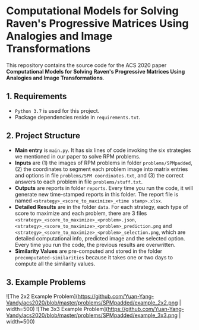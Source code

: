 # Computational Models for Solving Raven's Progressive Matrices Using Analogies and Image Transformations

This repository contains the source code for the ACS 2020 paper **Computational Models for Solving Raven's Progressive Matrices Using Analogies and Image Transformations**.

## 1. Requirements
* `Python 3.7` is used for this project.
* Package dependencies reside in `requirements.txt`.

## 2. Project Structure
* **Main entry** is `main.py`. It has six lines of code invoking the six strategies we mentioned in our paper to solve RPM problems.
* **Inputs**  are (1) the images of RPM problems in folder `problems/SPMpadded`, (2) the coordinates to segment each problem image into matrix entries and options in file `problems/SPM coordinates.txt`, and (3) the correct answers to each problem in file `problems/stuff.txt`.
* **Outputs** are reports in folder `reports`. Every time you run the code, it will generate new time-stamped reports in this folder. The report file is named `<strategy>_<score_to_maximize>_<time stamp>.xlsx`.
* **Detailed Results** are in the folder `data`. For each strategy, each type of score to maximize and each problem, there are 3 files `<strategy>_<score_to_maximize>_<problem>.json`, `<strategy>_<score_to_maximize>_<problem>_prediction.png` and `<strategy>_<score_to_maximize>_<problem>_selection.png`, which are detailed computational info, predicted image and the selected option. Every time you run the code, the previous results are overwritten.
* **Similarity Values** are pre-computed and stored in the folder `precomputated-similarities` because it takes one or two days to compute all the similarity values.


## 3. Example Problems
![The 2x2 Example Problem](https://github.com/Yuan-Yang-Vandy/acs2020/blob/master/problems/SPMpadded/example_2x2.png | width=500)
![The 3x3 Example Problem](https://github.com/Yuan-Yang-Vandy/acs2020/blob/master/problems/SPMpadded/example_3x3.png | width=500)



